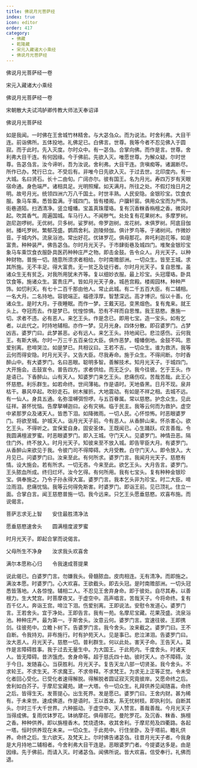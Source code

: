 ```yaml
---
title: 佛说月光菩萨经
index: true
icon: editor
order: 417
category:
  - 佛藏
  - 乾隆藏
  - 宋元入藏诸大小乘经
  - 佛说月光菩萨经
---
```


佛说月光菩萨经一卷  

宋元入藏诸大小乘经  

佛说月光菩萨经一卷  

宋朝散大夫试鸿胪卿传教大师法天奉诏译  

佛说月光菩萨经  

如是我闻。一时佛在王舍城竹林精舍。与大苾刍众。而为说法。时舍利弗。大目干连。前诣佛所。五体投地。礼佛足已。白佛言。世尊。我等今者不忍见佛入于圆寂。而于此时。先入灭度。尔时众中。有一苾刍。合掌向佛。而作是言。世尊。舍利弗大目干连。有何因缘。今于佛前。先欲入灭。唯愿世尊。为解众疑。尔时世尊。告苾刍言。汝今谛听。吾为汝说。舍利弗。大目干连。贪嗔痴等。诸漏断尽。所作已办。梵行已立。不受后有。非唯今日先欲入灭。于过去世。北印度内。有一大城。名曰贤石。长十二由旬。广阔亦尔。彼有国王。名为月光。寿四万岁有天眼宿命通。身色端严。诸相具足。光明照耀。如天满月。所往之处。不假灯烛日月之明。故号月光。统领四洲六万八千国土。时世丰熟。人民安隐。金银珍宝。饮食衣服。象马车乘。悉皆盈满。于城四门。皆有楼阁。户牖轩窗。俱用众宝而为严饰。街巷道陌。扫洒清净。竖立幢幡。宝盖真珠璎珞。复有沉香粖香栴檀之香。微风时起。吹其香气。周遍国城。车马行人。不闻秽气。处处复有花果树木。多摩罗树。迦尼迦啰树。无优树。贝多树。娑罗树。帝罗迦树。龙花树。末俱罗树。阿底目伽树。播吒罗树。繁郁茂盛。鹦鹉舍利。迦陵频伽。俱计罗鸟等。于诸树间。作微妙音。于城内外。流泉浴池。常出好花。优钵罗花。俱母那花。奔吒利迦花等。如是富贵。种种装严。佛告苾刍。尔时月光天子。于市肆街巷及城四门。堆聚金银珍宝象马车乘饮食衣服卧具医药种种庄严之物。即击金鼓。告令众人。月光天子。以种种财物。普施一切。随意所须求者相给。尔时南赡部洲。一切众生。皆至王城。求其所施。无不丰足。得大富贵。无一贫乏及徒行者。尔时月光天子。复自思惟。虽诸众生无有贫乏。对我所用犹未齐等。复以细妙衣服。最上珍宝。头冠璎珞。卧具饮食等。施诸众生。富贵庄严。皆如月光天子身。城邑宫殿。楼阁园林。种种严饰。如忉利天。有七十二百千那由他人。常止此城。有二千五百大臣。有二辅相。一名大月。二名持地。容貌端正。福德淳厚。智慧深远。高才博识。恒以十善。化诸众生。是时大月。于夜睡眠。而作一梦。王戴天冠。变黑烟色。复有鬼来。就王头上。夺冠而去。作是梦已。忧惶惊惧。恐有不祥而自思惟。我王慈愍。惠施一切。求者不违。必有恶人。来乞王头。作是念已。即用七宝。造一宝头。如有乞者。以此代之。时持地辅相。亦作一梦。见月光身。四体分散。即召婆罗门。占梦凶吉。婆罗门曰。此梦甚恶。必有远人。来乞王头。持地闻已。悲泣感伤。云何我王。有斯大祸。尔时一万三千五百亲位大臣。俱作恶梦。幢幡倒地。金鼓不鸣。恩爱别离。悲啼哭泣。如是梦已。共相议曰。王若不吉。一切众生。谁为救济。我等云何而得安隐。时月光天子。又告大臣。尽我寿命。施于众生。不得间断。尔时香醉山中。有大婆罗门。名曰恶眼。聪明多智。善解技术。知月光天子。于城四门。大开施会。击鼓宣令。普告四方。求者供给。而无乏少。我今往彼。乞于王头。作是语已。下香醉山。山有天人。知婆罗门来乞王头。悲痛伤叹。苦哉苦哉。此王心怀慈愍。利乐群生。如若命终。世间薄祐。作是语时。天地昏黑。日月不现。泉井枯干。暴风卒起。吹砂走石。树木摧折。大地震动。有如是不祥之相。去城不远。有一仙人。身具五通。名弥湿嚩弭怛啰。与五百眷属。常以慈愍。护念众生。见此征祥。甚怀忧恼。告摩拏嚩迦曰。必有灾祸。临于民主。我等云何而为救护。虚空中紧那罗众及诸天人。皆悉下泪。如降微雨。一切人民。心怀惊怖。时恶眼婆罗门。将欲至城。护城天人。诣月光天子前。今有恶人。从香醉山来。怀杀害心。欲乞王头。不得听之。宜保爱自身。固安圣体。王既闻已。心生踊跃。叹言善哉。令我圆满檀波罗蜜。时恶眼婆罗门。即入王城。守门天人。见婆罗门。神情丑恶。隔住门外。终不放入。时月光天子。知彼来至不放入城。即告宰臣大月。有婆罗门。从香醉山来欲见于我。令彼门司不得障碍。大月受教。白守门天人。即令放入。大月见已。问婆罗门曰。汝来至此。有何所求。婆罗门言。我闻月光天子。慈愍有情。设大施会。若有所求。一切无吝。今来至此。欲乞王头。大月告言。婆罗门。王头脓血所成。终归烂坏。汝今乞得。有何所用。我有七宝头。复有种种金银珍宝。俱奉施之。乃令子孙永得大富。婆罗门言。我本乞头非为珍宝。时二大臣。啼泣雨泪。悲痛忧恼。我等云何得免斯害。时婆罗门。即诣王前。见已顶礼。住立一面。合掌白言。闻王慈愍普施一切。我今远来。只乞王头愿垂慈愍。欢喜布施。而说偈言。  

菩萨志求无上智　　安住最胜清净法  

愿垂慈愍速舍头　　圆满檀度波罗蜜  

时月光天子。即起合掌而说偈言。  

父母所生不净身　　汝求我头欢喜舍  

满尔本愿称心归　　令我速成菩提果  

说此偈已。白婆罗门言。勿嫌我头。骨髓脓血。皮肉相连。无有清净。而即施之。满汝本愿。时婆罗门。心大欢喜。王欲截头。即去头冠。是时南赡部洲。一切头冠悉皆落地。人各惊惶。辅相二人。不忍见王舍弃身命。即于彼处。自尽其寿。以善根力。生大梵宫。时菩摩夜叉。于虚空中。高声唱言。苦哉天子。今将命终。复有百千亿人。奔诣王宫。啼泣下泪。伤爱别离。王即说法。安慰令发道心。婆罗门言。王若舍头。宜于净处。王即告言。我有一苑。名摩尼宝藏。花果茂盛。流泉浴池。种种庄严。最为第一。于斯舍头。汝意云何。婆罗门言。宜速往彼。王即携剑。往彼苑中。立瞻卜树下。告婆罗门言。我今舍头。汝来截之。婆罗门曰。王不自断。令我持刃。非布施行。时有护苑天人。见是事已。悲泣涕泪。告婆罗门曰。汝大恶人。月光天子。慈愍一切。普利群生。何以此处。害天子命。王告天人。莫作是言障碍胜事。我于过去无量生中。为大国王。于此苑内。千度舍头。时诸天人。皆无障碍。昔济饿虎。舍身命等。超于慈氏四十劫。彼时天人。亦不障碍。汝于今日。发随喜心。当获胜利。月光天子。复告天龙八部一切贤圣。我今舍头。不求轮王。不求生天。不求魔王。不求帝释。不求梵王。为求无上正等正觉。令未受化者回心受化。已受化者速得解脱。得解脱者圆证寂灭究竟彼岸。又愿命终之后。舍利如白芥子。于摩尼宝藏苑。建一大塔。令一切众生。礼拜供养见闻随喜。命终之后。皆得生天。发菩提心。出生死界。发是愿已。婆罗门曰。王舍内财。甚为稀有。于未来世。速成佛道。作是语时。王以首发。系无忧树枝。即执利剑。自断其头。尔时三千大千世界。六种振动。于虚空中。天人赞言。善哉善哉。今月光天子当得成佛。复雨优钵罗花。钵纳摩花。俱母那花。曼陀罗花。及沉香、粖香、旃檀之香。种种供养。即以旃檀香木。焚烧遗体。收其舍利。于摩尼苑及四衢路。各起一塔。恒时供养现在未来。一切众生。于此苑中。行住坐卧。及于塔前。瞻礼供养。命终之后。生六欲天。及梵天上。尔时佛告诸苾刍。往昔月光天子者。今我身是大月持地二辅相者。今舍利弗大目干连是。恶眼婆罗门者。今提婆达多是。由是因缘。先于佛前。而请入灭。时诸苾刍。闻佛所说。皆大欢喜。信受奉行。礼佛而退。  
